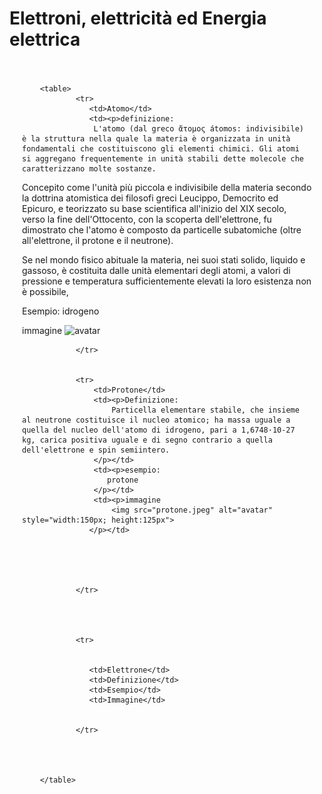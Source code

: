 <!DOCTYPE html>
<html lang="en">
<head>
    <meta charset="UTF-8">
    <meta name="viewport" content="width=device-width, initial-scale=1.0">
    <title>Elettroni, elettricità ed Energia elettrica</title>
    <style>
#contenitore{
    padding: 20px;




}
table {
  font-family: arial, sans-serif;
  border-collapse: collapse;
  width: 100%;
}


td, th {
  border: 1px solid #dddddd;
  text-align: left;
  padding: 8px;
}


tr:nth-child(even) {
  background-color: #dddddd;
}
</style>

</head>
<body>
    <h1>Elettroni, elettricità ed Energia elettrica</h1>
   <div id="contenitore">
       
        <table>
                <tr>
                   <td>Atomo</td>        
                   <td><p>definizione:
                    L'atomo (dal greco ἄτομος átomos: indivisibile) è la struttura nella quale la materia è organizzata in unità fondamentali che costituiscono gli elementi chimici. Gli atomi si aggregano frequentemente in unità stabili dette molecole che caratterizzano molte sostanze.


Concepito come l'unità più piccola e indivisibile della materia secondo la dottrina atomistica dei filosofi greci Leucippo, Democrito ed Epicuro, e teorizzato su base scientifica all'inizio del XIX secolo, verso la fine dell'Ottocento, con la scoperta dell'elettrone, fu dimostrato che l'atomo è composto da particelle subatomiche (oltre all'elettrone, il protone e il neutrone).


Se nel mondo fisico abituale la materia, nei suoi stati solido, liquido e gassoso, è costituita dalle unità elementari degli atomi, a valori di pressione e temperatura sufficientemente elevati la loro esistenza non è possibile, </p></td>
                   <td><p>Esempio:
                    idrogeno
                   </p></td>
                   <td><p>immagine
                    <img src="idrogeno.jpeg"  alt="avatar"  style="width:150px; height:125px">
                   </p></td>


                </tr>


                <tr>
                    <td>Protone</td>        
                    <td><p>Definizione:
                        Particella elementare stabile, che insieme al neutrone costituisce il nucleo atomico; ha massa uguale a quella del nucleo dell'atomo di idrogeno, pari a 1,6748·10-27 kg, carica positiva uguale e di segno contrario a quella dell'elettrone e spin semiintero.
                    </p></td>
                    <td><p>esempio:
                       protone
                    </p></td>
                    <td><p>immagine
                        <img src="protone.jpeg" alt="avatar"  style="width:150px; height:125px">
                   </p></td>
 




                </tr>




                <tr>


                   <td>Elettrone</td>        
                   <td>Definizione</td>
                   <td>Esempio</td>
                   <td>Immagine</td>


                </tr>




        </table>




   </div>


</body>
</html>
